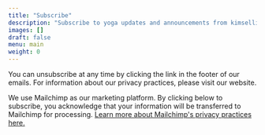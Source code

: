 ```yaml
---
title: "Subscribe"
description: "Subscribe to yoga updates and announcements from kimsellis.com"
images: []
draft: false
menu: main
weight: 0
---
```


You can unsubscribe at any time by clicking the link in the footer of our emails. For information about our privacy practices, please visit our website.

We use Mailchimp as our marketing platform. By clicking below to subscribe, you acknowledge that your information will be transferred to Mailchimp for processing. [Learn more about Mailchimp's privacy practices here.](https://mailchimp.com/legal/)
